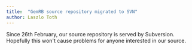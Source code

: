 ```yaml
---
title:  "GemRB source repository migrated to SVN"
author: Laszlo Toth
---
```


Since 26th February, our source repository is served by Subversion. 
Hopefully this won't cause problems for anyone interested in our source.
